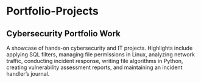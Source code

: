 # Portfolio-Projects
## Cybersecurity Portfolio Work
 A showcase of hands-on cybersecurity and IT projects. Highlights include applying SQL filters, managing file permissions in Linux, analyzing network traffic, conducting incident response, writing file algorithms in Python, creating vulnerability assessment reports, and maintaining an incident handler’s journal.
